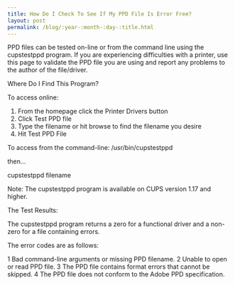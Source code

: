 ```yaml
---
title: How Do I Check To See If My PPD File Is Error Free?
layout: post
permalink: /blog/:year-:month-:day-:title.html
---
```


PPD files can be tested on-line or from the command line using the cupstestppd program. If you are experiencing difficulties with a printer, use this page to validate the PPD file you are using and report any problems to the author of the file/driver. Where Do I Find This Program? To access online:

 1) From the homepage click the  Printer Drivers  button 
 2) Click  Test PPD file 
 3) Type the filename or hit browse to find the filename you desire
 4) Hit  Test PPD File 
 To access from the command-line:  /usr/bin/cupstestppdthen... cupstestppd filename Note: The cupstestppd program is available on CUPS version 1.17 and higher. The Test Results: The cupstestppd program returns a zero for a functional driver and a non-zero for a file containing errors.
The error codes are as follows:

 1
     Bad command-line arguments or missing PPD filename. 
 2
     Unable to open or read PPD file. 
 3
     The PPD file contains format errors that cannot be skipped. 
 4
     The PPD file does not conform to the Adobe PPD specification.
